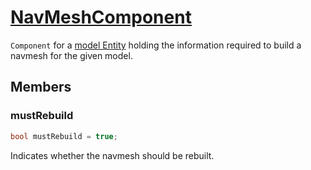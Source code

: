 # [NavMeshComponent](NavMeshComponent.hpp)

`Component` for a [model Entity](ModelComponent.md) holding the information required to build a navmesh for the given model.

## Members

### mustRebuild

```cpp
bool mustRebuild = true;
```

Indicates whether the navmesh should be rebuilt.